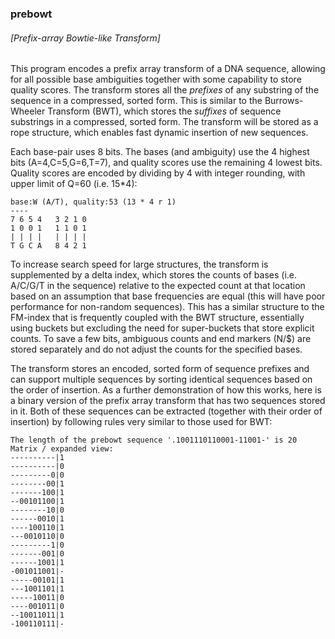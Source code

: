 ### prebowt
###### [Prefix-array Bowtie-like Transform]

This program encodes a prefix array transform of a DNA sequence,
allowing for all possible base ambiguities together with some
capability to store quality scores. The transform stores all the
*prefixes* of any substring of the sequence in a compressed, sorted
form. This is similar to the Burrows-Wheeler Transform (BWT), which
stores the *suffixes* of sequence substrings in a compressed, sorted
form. The transform will be stored as a rope structure, which enables
fast dynamic insertion of new sequences.

Each base-pair uses 8 bits. The bases (and ambiguity) use the 4
highest bits (A=4,C=5,G=6,T=7), and quality scores use the remaining 4
lowest bits. Quality scores are encoded by dividing by 4 with integer
rounding, with upper limit of Q=60 (i.e. 15*4):

```
base:W (A/T), quality:53 (13 * 4 r 1)
----
7 6 5 4   3 2 1 0
1 0 0 1   1 1 0 1
| | | |   | | | |
T G C A   8 4 2 1 
```

To increase search speed for large structures, the transform is
supplemented by a delta index, which stores the counts of bases
(i.e. A/C/G/T in the sequence) relative to the expected count at that
location based on an assumption that base frequencies are equal (this
will have poor performance for non-random sequences). This has a
similar structure to the FM-index that is frequently coupled with the
BWT structure, essentially using buckets but excluding the need for
super-buckets that store explicit counts. To save a few bits,
ambiguous counts and end markers (N/$) are stored separately and do
not adjust the counts for the specified bases.

The transform stores an encoded, sorted form of sequence prefixes and
can support multiple sequences by sorting identical sequences based on
the order of insertion. As a further demonstration of how this works,
here is a binary version of the prefix array transform that has two
sequences stored in it. Both of these sequences can be extracted
(together with their order of insertion) by following rules very
similar to those used for BWT:

```
The length of the prebowt sequence '.1001110110001-11001-' is 20
Matrix / expanded view:
----------|1
----------|0
---------0|0
--------00|1
-------100|1
--00101100|1
--------10|0
------0010|1
----100110|1
---0010110|0
---------1|0
-------001|0
------1001|1
-001011001|-
-----00101|1
---1001101|1
-----10011|0
----001011|0
--10011011|1
-100110111|-
```
